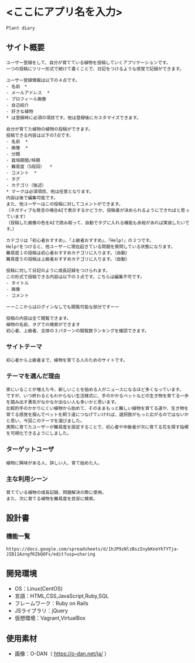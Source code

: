 # <ここにアプリ名を入力>
	Plant diary
## サイト概要
	ユーザー登録をして、自分が育てている植物を投稿していくアプリケーションです。
	一つの投稿にツリー形式で続けて書くことで、日記をつけるような感覚で記録ができます。

	ユーザー登録情報は以下の４点です。
	- 名前　*
	- メールアドレス  *
	- プロフィール画像
	- 自己紹介
	- 好きな植物
	* は登録時に必須の項目です。他は登録後にカスタマイズできます。

	自分が育てた植物の植物の投稿ができます。
	投稿できる内容は以下の7点です。
	- 名前  *
	- 画像  *
	- 分類
	- 栽培期間/時期
	- 難易度（5段回）  *
	- コメント  *
	- タグ
	- カテゴリ（後述）
	* マークは必須項目、他は任意となります。
	内容は後で編集可能です。
	また、他ユーザーはこの投稿に対してコメントができます。
	（ネガティブな発言の場合AIで表示するかどうか、投稿者が決められるようにできればと思っています）
	（投稿した画像の色をAIで読み取って、自動でタグに入れる機能も余裕があれば実装したいです。）

	カテゴリは「初心者おすすめ」、「上級者おすすめ」、「Help!」の３つです。
	Help!をつけると、他ユーザーに現在起きている問題を質問している状態になります。
	難易度１の投稿は初心者おすすめカテゴリに入ります。（自動）
	難易度５の投稿は上級者おすすめカテゴリに入ります。（自動）

	投稿に対して日記のように成長記録をつけられます。
	この形式で投稿できる内容は以下の３点です。こちらは編集不可です。
	- タイトル
	- 画像
	- コメント

	ーーここからはログインなしでも閲覧可能な部分ですーー

	投稿の内容は全て閲覧できます。
	植物の名前、タグでの検索ができます
	初心者、上級者、全体の３パターンの閲覧数ランキングを確認できます。


### サイトテーマ
	初心者から上級者まで、植物を育てる人のためのサイトです。

### テーマを選んだ理由
	家にいることが増えた今、新しいことを始める人がニュースになるほど多くなっています。
	ですが、いつ終わるともわからない生活様式に、手のかかるペットなどの生き物を育てる一歩を踏み出す勇気がなかなか出ない人も多いかと思います。
	比較的手のかかりにくい植物から始めて、そのままもっと難しい植物を育てる道や、生き物を育てる感覚を掴んでペットを飼う道につなげていければ、選択肢がもっと広がるのではないかと思い、今回このテーマを選びました。
	実際に育てたユーザーが難易度を設定することで、初心者や中級者が次に育てる花を探す指標を可視化できるようにしました。
### ターゲットユーザ
	植物に興味がある人、詳しい人、育て始めた人。

### 主な利用シーン
	育てている植物の成長記録、問題解決の際に使用。
	また、次に育てる植物を難易度を目安に検索。

## 設計書

### 機能一覧
	https://docs.google.com/spreadsheets/d/1hJP9zNlzBszInybKnoYkTYTja-JIB11AzngfKZbQOFs/edit?usp=sharing


## 開発環境
- OS：Linux(CentOS)
- 言語：HTML,CSS,JavaScript,Ruby,SQL
- フレームワーク：Ruby on Rails
- JSライブラリ：jQuery
- 仮想環境：Vagrant,VirtualBox

## 使用素材
- 画像：O-DAN（ https://o-dan.net/ja/ ）
